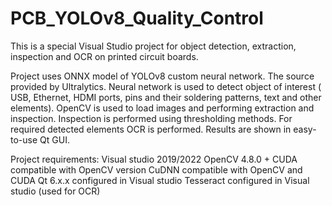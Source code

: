 # PCB_YOLOv8_Quality_Control

This is a special Visual Studio project for object detection, extraction, inspection and OCR on printed circuit boards.

Project uses ONNX model of YOLOv8 custom neural network. The source provided by Ultralytics. Neural network is used to detect object of interest ( USB, Ethernet, HDMI ports, pins and their soldering patterns, text and other elements). OpenCV is used to load images and performing extraction and inspection. Inspection is performed using thresholding methods. For required detected elements OCR is performed. Results are shown in easy-to-use Qt GUI.

Project requirements: Visual studio 2019/2022 OpenCV 4.8.0 + CUDA compatible with OpenCV version CuDNN compatible with OpenCV and CUDA Qt 6.x.x configured in Visual studio Tesseract configured in Visual studio (used for OCR)
